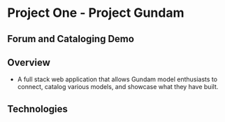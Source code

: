 ﻿# Project One - Project Gundam
## Forum and Cataloging Demo
## Overview
- A full stack web application that allows Gundam model enthusiasts to connect, catalog various models, and showcase what they have built. 
## Technologies
